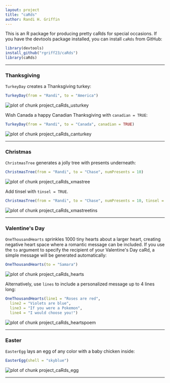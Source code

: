 ```yaml
---
layout: project
title: "caRds"
author: Randi H. Griffin
---
```




This is an R package for producing pretty caRds for special occasions. If you have the devtools package installed, you can install `caRds` from GitHub:


```r
library(devtools)
install_github("rgriff23/caRds")
library(caRds)
```
___

### Thanksgiving

`TurkeyDay` creates a Thanksgiving turkey:


```r
TurkeyDay(from = "Randi", to = "America")
```

![plot of chunk project_caRds_usturkey](figure/project_caRds_usturkey-1.png)

Wish Canada a happy Canadian Thanksgiving with `canadian = TRUE`:


```r
TurkeyDay(from = "Randi", to = "Canada", canadian = TRUE)
```

![plot of chunk project_caRds_canturkey](figure/project_caRds_canturkey-1.png)


___

### Christmas

`ChristmasTree` generates a jolly tree with presents underneath:


```r
ChristmasTree(from = "Randi", to = "Chase", numPresents = 10)
```

![plot of chunk project_caRds_xmastree](figure/project_caRds_xmastree-1.png)


Add tinsel with `tinsel = TRUE`. 


```r
ChristmasTree(from = "Randi", to = "Chase", numPresents = 10, tinsel = TRUE)
```

![plot of chunk project_caRds_xmastreetins](figure/project_caRds_xmastreetins-1.png)


___

### Valentine's Day

`OneThousandHearts` sprinkles 1000 tiny hearts about a larger heart, creating negative heart space where a romantic message can be included. If you use the `to` argument to specify the recipient of your Valentine's Day caRd, a simple message will be generated automatically:


```r
OneThousandHearts(to = "Samara")
```

![plot of chunk project_caRds_hearts](figure/project_caRds_hearts-1.png)


Alternatively, use `lines` to include a personalized message up to 4 lines long:


```r
OneThousandHearts(line1 = "Roses are red", 
  line2 = "Violets are blue", 
  line3 = "If you were a Pokemon", 
  line4 = "I would choose you!")
```

![plot of chunk project_caRds_heartspoem](figure/project_caRds_heartspoem-1.png)

___

### Easter

`EasterEgg` lays an egg of any color with a baby chicken inside:


```r
EasterEgg(shell = "skyblue")
```

![plot of chunk project_caRds_egg](figure/project_caRds_egg-1.png)

___
